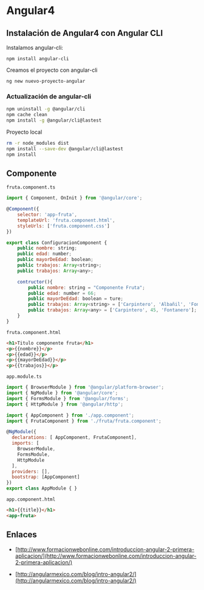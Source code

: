 # Angular4

## Instalación de Angular4 con Angular CLI

Instalamos angular-cli:

`npm install angular-cli`

Creamos el proyecto con angular-cli

`ng new nuevo-proyecto-angular`

### Actualización de angular-cli

```bash
npm uninstall -g @angular/cli
npm cache clean
npm install -g @angular/cli@lastest
```

Proyecto local

```bash
rm -r node_modules dist
npm install --save-dev @angular/cli@lastest
npm install
```

## Componente

`fruta.component.ts`
```javascript
import { Component, OnInit } from '@angular/core';

@Component({
    selector: 'app-fruta',
    templateUrl: 'fruta.component.html',
    styleUrls: ['fruta.component.css']
})

export class ConfiguracionComponent {
    public nombre: string;
    public edad: number;
    public mayorDeEdad: boolean;
    public trabajos: Array<string>;
    public trabajos: Array<any>;

    contructor(){
        public nombre: string = "Componente Fruta";
        public edad: number = 66;
        public mayorDeEdad: boolean = ture;
        public trabajos: Array<string> = ['Carpintero', 'Albañil', 'Fontanero'];
        public trabajos: Array<any> = ['Carpintero', 45, 'Fontanero'];
    }
}
```

`fruta.component.html`
```html
<h1>Titulo componente fruta</h1>
<p>{{nombre}}</p>
<p>{{edad}}</p>
<p>{{mayorDeEdad}}</p>
<p>{{trabajos}}</p>
```

`app.module.ts`
```javascript
import { BrowserModule } from '@angular/platform-browser';
import { NgModule } from '@angular/core';
import { FormsModule } from '@angular/forms';
import { HttpModule } from '@angular/http';

import { AppComponent } from './app.component';
import { FrutaComponent } from './fruta/fruta.component';

@NgModule({
  declarations: [ AppComponent, FrutaComponent],
  imports: [
    BrowserModule,
    FormsModule,
    HttpModule
  ],
  providers: [],
  bootstrap: [AppComponent]
})
export class AppModule { }
```
`app.component.html`
```html
<h1>{{title}}</h1>
<app-fruta>
```

## Enlaces

 * [http://www.formacionwebonline.com/introduccion-angular-2-primera-aplicacion/](http://www.formacionwebonline.com/introduccion-angular-2-primera-aplicacion/)
 
 * [http://angularmexico.com/blog/intro-angular2/](http://angularmexico.com/blog/intro-angular2/)

